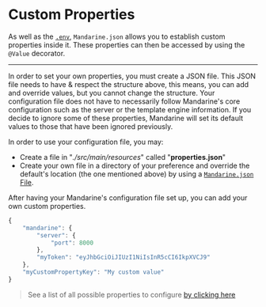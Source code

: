 # Custom Properties
As well as the [`.env`](/docs/mandarine/dot-env-file), `Mandarine.json` allows you to establish custom properties inside it. These properties can then be accessed by using the `@Value` decorator.

----

In order to set your own properties, you must create a JSON file. This JSON file needs to have & respect the structure above, this means, you can add and override values, but you cannot change the structure.
Your configuration file does not have to necessarily follow Mandarine's core configuration such as the server or the template engine information. If you decide to ignore some of these properties, Mandarine will set its default values to those that have been ignored previously.

In order to use your configuration file, you may:

- Create a file in "_./src/main/resources_" called "**properties.json**" 
- Create your own file in a directory of your preference and override the default's location (the one mentioned above) by using a [`Mandarine.json` File](docs/mandarine/mandarine-json-file).

After having your Mandarine's configuration file set up, you can add your own custom properties.

```typescript
{
    "mandarine": {
        "server": {
            "port": 8000
        },
        "myToken": "eyJhbGciOiJIUzI1NiIsInR5cCI6IkpXVCJ9"
    },
    "myCustomPropertyKey": "My custom value"
}
```

> See a list of all possible properties to configure [by clicking here](https://www.mandarinets.org/docs/master/mandarine/properties)